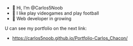 - 👋 Hi, I’m @Carlos5Noob
- 👀 I like play videogames and play football
- 🌱 Web developer in growing

U can see my portfolio on the next link:
- https://carlos5noob.github.io/Portfolio-Carlos_Chacon/
